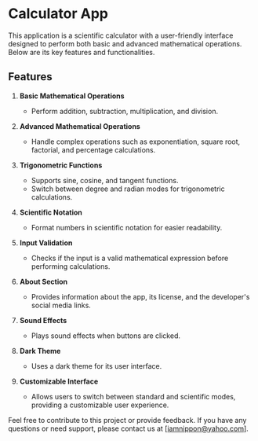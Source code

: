 # Calculator App

This application is a scientific calculator with a user-friendly interface designed to perform both basic and advanced mathematical operations. Below are its key features and functionalities.

## Features

1. **Basic Mathematical Operations**
   - Perform addition, subtraction, multiplication, and division.

2. **Advanced Mathematical Operations**
   - Handle complex operations such as exponentiation, square root, factorial, and percentage calculations.

3. **Trigonometric Functions**
   - Supports sine, cosine, and tangent functions.
   - Switch between degree and radian modes for trigonometric calculations.

4. **Scientific Notation**
   - Format numbers in scientific notation for easier readability.

5. **Input Validation**
   - Checks if the input is a valid mathematical expression before performing calculations.

6. **About Section**
   - Provides information about the app, its license, and the developer's social media links.

7. **Sound Effects**
   - Plays sound effects when buttons are clicked.

8. **Dark Theme**
   - Uses a dark theme for its user interface.

9. **Customizable Interface**
   - Allows users to switch between standard and scientific modes, providing a customizable user experience.

Feel free to contribute to this project or provide feedback. If you have any questions or need support, please contact us at [iamnippon@yahoo.com].
